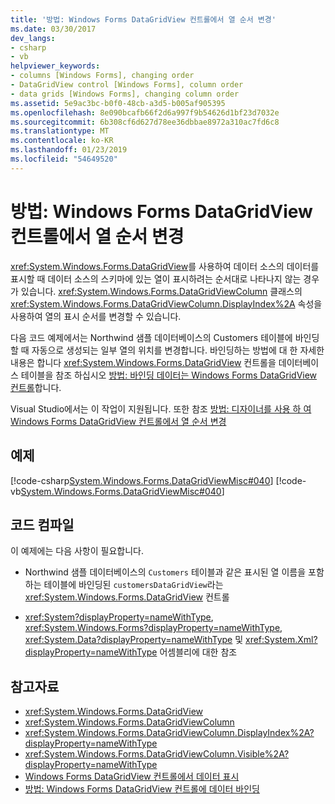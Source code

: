 ```yaml
---
title: '방법: Windows Forms DataGridView 컨트롤에서 열 순서 변경'
ms.date: 03/30/2017
dev_langs:
- csharp
- vb
helpviewer_keywords:
- columns [Windows Forms], changing order
- DataGridView control [Windows Forms], column order
- data grids [Windows Forms], changing column order
ms.assetid: 5e9ac3bc-b0f0-48cb-a3d5-b005af905395
ms.openlocfilehash: 8e090bcafb66f2d6a997f9b54626d1bf23d7032e
ms.sourcegitcommit: 6b308cf6d627d78ee36dbbae8972a310ac7fd6c8
ms.translationtype: MT
ms.contentlocale: ko-KR
ms.lasthandoff: 01/23/2019
ms.locfileid: "54649520"
---
```

# <a name="how-to-change-the-order-of-columns-in-the-windows-forms-datagridview-control"></a>방법: Windows Forms DataGridView 컨트롤에서 열 순서 변경
<xref:System.Windows.Forms.DataGridView>를 사용하여 데이터 소스의 데이터를 표시할 때 데이터 소스의 스키마에 있는 열이 표시하려는 순서대로 나타나지 않는 경우가 있습니다. <xref:System.Windows.Forms.DataGridViewColumn> 클래스의 <xref:System.Windows.Forms.DataGridViewColumn.DisplayIndex%2A> 속성을 사용하여 열의 표시 순서를 변경할 수 있습니다.  
  
 다음 코드 예제에서는 Northwind 샘플 데이터베이스의 Customers 테이블에 바인딩할 때 자동으로 생성되는 일부 열의 위치를 변경합니다. 바인딩하는 방법에 대 한 자세한 내용은 합니다 <xref:System.Windows.Forms.DataGridView> 컨트롤을 데이터베이스 테이블을 참조 하십시오 [방법: 바인딩 데이터는 Windows Forms DataGridView 컨트롤](../../../../docs/framework/winforms/controls/how-to-bind-data-to-the-windows-forms-datagridview-control.md)합니다.  
  
 Visual Studio에서는 이 작업이 지원됩니다.  또한 참조 [방법: 디자이너를 사용 하 여 Windows Forms DataGridView 컨트롤에서 열 순서 변경](https://msdn.microsoft.com/library/hb1dk7ax\(v=vs.110\))  
  
## <a name="example"></a>예제  
 [!code-csharp[System.Windows.Forms.DataGridViewMisc#040](../../../../samples/snippets/csharp/VS_Snippets_Winforms/System.Windows.Forms.DataGridViewMisc/CS/datagridviewmisc.cs#040)]
 [!code-vb[System.Windows.Forms.DataGridViewMisc#040](../../../../samples/snippets/visualbasic/VS_Snippets_Winforms/System.Windows.Forms.DataGridViewMisc/VB/datagridviewmisc.vb#040)]  
  
## <a name="compiling-the-code"></a>코드 컴파일  
 이 예제에는 다음 사항이 필요합니다.  
  
-   Northwind 샘플 데이터베이스의 `Customers` 테이블과 같은 표시된 열 이름을 포함하는 테이블에 바인딩된 `customersDataGridView`라는 <xref:System.Windows.Forms.DataGridView> 컨트롤  
  
-   <xref:System?displayProperty=nameWithType>, <xref:System.Windows.Forms?displayProperty=nameWithType>, <xref:System.Data?displayProperty=nameWithType> 및 <xref:System.Xml?displayProperty=nameWithType> 어셈블리에 대한 참조  
  
## <a name="see-also"></a>참고자료
- <xref:System.Windows.Forms.DataGridView>
- <xref:System.Windows.Forms.DataGridViewColumn>
- <xref:System.Windows.Forms.DataGridViewColumn.DisplayIndex%2A?displayProperty=nameWithType>
- <xref:System.Windows.Forms.DataGridViewColumn.Visible%2A?displayProperty=nameWithType>
- [Windows Forms DataGridView 컨트롤에서 데이터 표시](../../../../docs/framework/winforms/controls/displaying-data-in-the-windows-forms-datagridview-control.md)
- [방법: Windows Forms DataGridView 컨트롤에 데이터 바인딩](../../../../docs/framework/winforms/controls/how-to-bind-data-to-the-windows-forms-datagridview-control.md)

